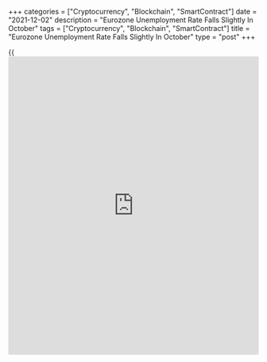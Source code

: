 +++
categories = ["Cryptocurrency", "Blockchain", "SmartContract"]
date = "2021-12-02"
description = "Eurozone Unemployment Rate Falls Slightly In October"
tags = ["Cryptocurrency", "Blockchain", "SmartContract"]
title = "Eurozone Unemployment Rate Falls Slightly In October"
type = "post"
+++

{{<iframe id="large-banner" src="https://www.bounty.group/#slide=13.0" width="100%" height="600" scrolling="no" style="border: 0px solid rgb(216, 221, 230); border-radius: 3px;">}}

The euro area unemployment rate dropped marginally in October, data from
Eurostat showed on Thursday.

The jobless rate came in at 7.3 percent, as expected, and down from 7.4
percent in September. In the same period last year, the unemployment
rate was 8.4 percent.

The number of unemployed decreased by 64,000 from the prior month to
12.045 million in October. Compared to last year, unemployment declined
by 1.564 million.

The unemployment rate among youth aged below 25 years fell to 15.9
percent from 16.1 percent in the prior month. Compared to September,
youth unemployment fell 9,000.  
  
The overall unemployment rate in the EU27 held steady at 6.7 percent in
October.

For comments and feedback [contact](https://www.playgroundfx.com/contact/): editorial@rtt[news](https://www.letsplayfx.com/blog/forex-news-website/).com

[Economic News][1]

 **What parts of the world are seeing the best (and worst) economic
performances lately? Click[here][2] to check out our [Econ Scorecard][2]
and find out! See up-to-the-moment [ranking](https://www.playgroundfx.com/blog/crypto-exchange-ranking/)s for the best and worst
performers in [GDP][2], [unemployment rate][3], [inflation][4] and much
more.**

   1. www.rtt[news](https://www.letsplayfx.com/blog/forex-news-website/).com/Content/EconomicNews.aspx
   2. www.rtt[news](https://www.letsplayfx.com/blog/forex-news-website/).com/economic-scorecard/world-rank/GDP/highest-performance.aspx
   3. www.rtt[news](https://www.letsplayfx.com/blog/forex-news-website/).com/economic-scorecard/world-rank/unemployment-rate/lowest-performance.aspx
   4. www.rtt[news](https://www.letsplayfx.com/blog/forex-news-website/).com/economic-scorecard/world-rank/CPI/highest-performance.aspx